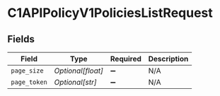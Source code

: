 # C1APIPolicyV1PoliciesListRequest


## Fields

| Field              | Type               | Required           | Description        |
| ------------------ | ------------------ | ------------------ | ------------------ |
| `page_size`        | *Optional[float]*  | :heavy_minus_sign: | N/A                |
| `page_token`       | *Optional[str]*    | :heavy_minus_sign: | N/A                |